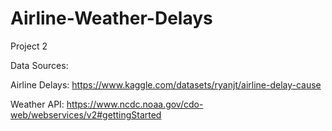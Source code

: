 # Airline-Weather-Delays
Project 2 

Data Sources: 

Airline Delays: 
https://www.kaggle.com/datasets/ryanjt/airline-delay-cause

Weather API: 
https://www.ncdc.noaa.gov/cdo-web/webservices/v2#gettingStarted
